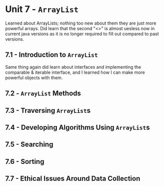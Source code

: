 # Unit 7 - `ArrayList`

Learned about ArrayLists; nothing too new about them they are just more powerful arrays.
Did learn that the second "<>" is almost uesless now in current java versions as it is no longer required to fill out compared to past versions.

## 7.1 - Introduction to `ArrayList`

Same thing again did learn about interfaces and implementing the comparable & iterable interface, and I learned how I can make more powerful objects with them.

## 7.2 - `ArrayList` Methods

## 7.3 - Traversing `ArrayList`s

## 7.4 - Developing Algorithms Using `ArrayList`s

## 7.5 - Searching

## 7.6 - Sorting

## 7.7 - Ethical Issues Around Data Collection
